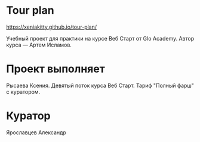 # Tour plan

https://xeniakitty.github.io/tour-plan/

Учебный проект для практики на курсе Веб Старт от Glo Academy. Автор курса — Артем Исламов.

# Проект выполняет

Рысаева Ксения. Девятый поток курса Веб Старт. Тариф "Полный фарш" с куратором.

# Куратор

Ярославцев Александр